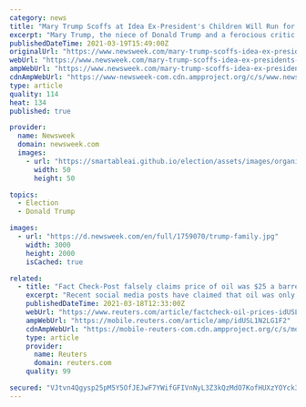 ```yaml
---
category: news
title: "Mary Trump Scoffs at Idea Ex-President's Children Will Run for Office: 'They Have No Skills'"
excerpt: "Mary Trump, the niece of Donald Trump and a ferocious critic of her family, scoffed at the idea that the former president's children could become elected officials and said that \"they have no skills.\" Asked if they should run for office,"
publishedDateTime: 2021-03-19T15:49:00Z
originalUrl: "https://www.newsweek.com/mary-trump-scoffs-idea-ex-presidents-children-will-run-office-they-have-no-skills-1577409"
webUrl: "https://www.newsweek.com/mary-trump-scoffs-idea-ex-presidents-children-will-run-office-they-have-no-skills-1577409"
ampWebUrl: "https://www.newsweek.com/mary-trump-scoffs-idea-ex-presidents-children-will-run-office-they-have-no-skills-1577409?amp=1"
cdnAmpWebUrl: "https://www-newsweek-com.cdn.ampproject.org/c/s/www.newsweek.com/mary-trump-scoffs-idea-ex-presidents-children-will-run-office-they-have-no-skills-1577409?amp=1"
type: article
quality: 114
heat: 134
published: true

provider:
  name: Newsweek
  domain: newsweek.com
  images:
    - url: "https://smartableai.github.io/election/assets/images/organizations/newsweek.com-50x50.jpg"
      width: 50
      height: 50

topics:
  - Election
  - Donald Trump

images:
  - url: "https://d.newsweek.com/en/full/1759070/trump-family.jpg"
    width: 3000
    height: 2000
    isCached: true

related:
  - title: "Fact Check-Post falsely claims price of oil was $25 a barrel when Trump left office"
    excerpt: "Recent social media posts have claimed that oil was only $25 a barrel when former President Donald Trump left office and more than doubled in the first months of President Joe Biden’s administration."
    publishedDateTime: 2021-03-18T12:33:00Z
    webUrl: "https://www.reuters.com/article/factcheck-oil-prices-idUSL1N2LG1F2"
    ampWebUrl: "https://mobile.reuters.com/article/amp/idUSL1N2LG1F2"
    cdnAmpWebUrl: "https://mobile-reuters-com.cdn.ampproject.org/c/s/mobile.reuters.com/article/amp/idUSL1N2LG1F2"
    type: article
    provider:
      name: Reuters
      domain: reuters.com
    quality: 99

secured: "VJtvn4Qgysp25pM5Y5OfJEJwF7YWifGFIVnNyL3Z3kQzMdO7KofHUXzYOYck3kP/Ko3yHkIyLUUJk3TmSAgo4Rcj4GiwdQKlBOYBbeRLOAE3tf4egRxp7WDvqB6UHOucKcnyvfmHT8AlLpv3KjZ5sWA3PlTEm2VpausDfeoaOCTHLrSAGcjhxL4oAKe8orxVC8ohh1RDG/ZU/2zqUUA8nckZ7Z2nDAL0R46+E0yigmOi1JMDU4tnieC3bdsFq/utqJov8wGSNmvMbjH7rVemPQWZGB/6zNjfT7eq57dNPbTfNSHOfj3+tY2CvyyFn5oH7L8y2w8Q/bph9NXvdQzOAIKbNvGTPcyVG/9DhZkB/Eg=;q5vmcLoFbOXA3AUTuwZ4LA=="
---
```


